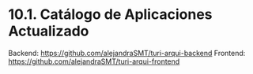 # 10.1. Catálogo de Aplicaciones Actualizado

Backend: https://github.com/alejandraSMT/turi-arqui-backend
Frontend: https://github.com/alejandraSMT/turi-arqui-frontend
